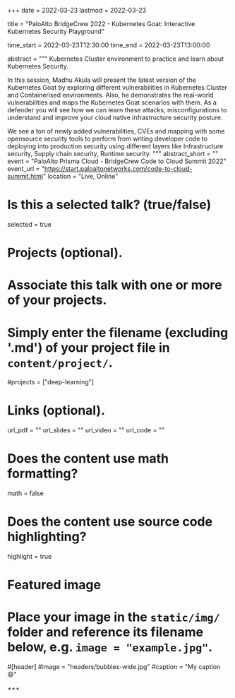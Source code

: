 +++
date = 2022-03-23
lastmod = 2022-03-23

title = "PaloAlto BridgeCrew 2022 - Kubernetes Goat: Interactive Kubernetes Security Playground"

time_start = 2022-03-23T12:30:00
time_end = 2022-03-23T13:00:00

abstract = """
Kubernetes Cluster environment to practice and learn about Kubernetes Security.

In this session, Madhu Akula will present the latest version of the Kubernetes Goat by exploring different vulnerabilities in Kubernetes Cluster and Containerised environments. Also, he demonstrates the real-world vulnerabilities and maps the Kubernetes Goat scenarios with them. As a defender you will see how we can learn these attacks, misconfigurations to understand and improve your cloud native infrastructure security posture.

We see a ton of newly added vulnerabilities, CVEs and mapping with some opensource security tools to perform from writing developer code to deploying into production security using different layers like Infrastructure security, Supply chain security, Runtime security.
"""
abstract_short = ""
event = "PaloAlto Prisma Cloud - BridgeCrew Code to Cloud Summit 2022"
event_url = "https://start.paloaltonetworks.com/code-to-cloud-summit.html"
location = "Live, Online"

# Is this a selected talk? (true/false)
selected = true

# Projects (optional).
#   Associate this talk with one or more of your projects.
#   Simply enter the filename (excluding '.md') of your project file in `content/project/`.
#projects = ["deep-learning"]

# Links (optional).
url_pdf = ""
url_slides = ""
url_video = ""
url_code = ""

# Does the content use math formatting?
math = false

# Does the content use source code highlighting?
highlight = true

# Featured image
# Place your image in the `static/img/` folder and reference its filename below, e.g. `image = "example.jpg"`.

#[header]
#image = "headers/bubbles-wide.jpg"
#caption = "My caption :smile:"

+++